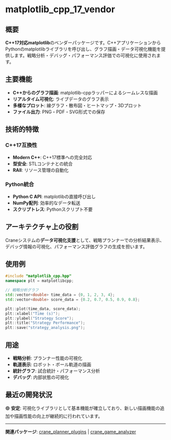 # matplotlib_cpp_17_vendor

## 概要

**C++17対応matplotlib**のベンダーパッケージです。C++アプリケーションからPythonのmatplotlibライブラリを呼び出し、グラフ描画・データ可視化機能を提供します。戦略分析・デバッグ・パフォーマンス評価での可視化に使用されます。

## 主要機能

- **C++からのグラフ描画**: matplotlib-cppラッパーによるシームレスな描画
- **リアルタイム可視化**: ライブデータのグラフ表示
- **多様なプロット**: 線グラフ・散布図・ヒートマップ・3Dプロット
- **ファイル出力**: PNG・PDF・SVG形式での保存

## 技術的特徴

### C++17互換性

- **Modern C++**: C++17標準への完全対応
- **型安全**: STLコンテナとの統合
- **RAII**: リソース管理の自動化

### Python統合

- **Python C API**: matplotlibの直接呼び出し
- **NumPy配列**: 効率的なデータ転送
- **スクリプトレス**: Pythonスクリプト不要

## アーキテクチャ上の役割

Craneシステムの**データ可視化支援**として、戦略プランナーでの分析結果表示、デバッグ情報の可視化、パフォーマンス評価グラフの生成を担います。

## 使用例

```cpp
#include "matplotlib_cpp.hpp"
namespace plt = matplotlibcpp;

// 戦略分析グラフ
std::vector<double> time_data = {0, 1, 2, 3, 4};
std::vector<double> score_data = {0.2, 0.7, 0.5, 0.9, 0.8};

plt::plot(time_data, score_data);
plt::xlabel("Time (s)");
plt::ylabel("Strategy Score");
plt::title("Strategy Performance");
plt::save("strategy_analysis.png");
```

## 用途

- **戦略分析**: プランナー性能の可視化
- **軌道表示**: ロボット・ボール軌道の描画  
- **統計グラフ**: 試合統計・パフォーマンス分析
- **デバッグ**: 内部状態の可視化

## 最近の開発状況

🟢 **安定**: 可視化ライブラリとして基本機能が確立しており、新しい描画機能の追加や描画性能の向上が継続的に行われています。

---

**関連パッケージ**: [crane_planner_plugins](./crane_planner_plugins.md) | [crane_game_analyzer](./crane_game_analyzer.md)
